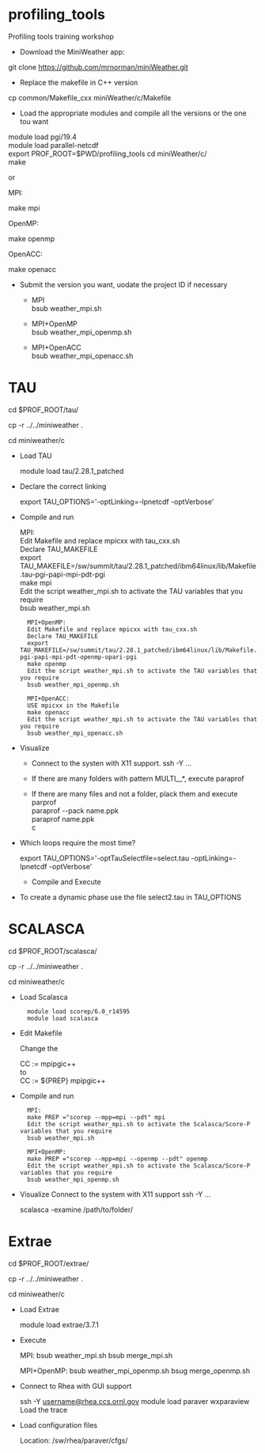 # profiling_tools
Profiling tools training workshop 

* Download the MiniWeather app:

git clone https://github.com/mrnorman/miniWeather.git

* Replace the makefile in C++ version

cp common/Makefile_cxx miniWeather/c/Makefile

* Load the appropriate modules and compile all the versions or the one tou want

module load pgi/19.4  
module load parallel-netcdf   
export PROF_ROOT=$PWD/profiling_tools
cd miniWeather/c/   
make  

or  

MPI:  

make mpi   

OpenMP: 

make openmp   

OpenACC:  
  
make openacc  

* Submit the version you want, uodate the project ID if necessary

	* MPI  
	bsub weather_mpi.sh

	* MPI+OpenMP  
	bsub weather_mpi_openmp.sh

	* MPI+OpenACC  
	bsub weather_mpi_openacc.sh

# TAU

cd $PROF\_ROOT/tau/

cp -r ../../miniweather .

cd miniweather/c


* Load TAU

	module load tau/2.28.1_patched

* Declare the correct linking

	export TAU_OPTIONS='-optLinking=-lpnetcdf -optVerbose'

* Compile and run

	MPI:  
        Edit Makefile and replace mpicxx with tau_cxx.sh  
	Declare TAU_MAKEFILE  
	export TAU_MAKEFILE=/sw/summit/tau/2.28.1_patched/ibm64linux/lib/Makefile.tau-pgi-papi-mpi-pdt-pgi  
        make mpi  
        Edit the script weather_mpi.sh to activate the TAU variables that you require  
        bsub weather_mpi.sh 

        MPI+OpenMP:  
        Edit Makefile and replace mpicxx with tau_cxx.sh  
        Declare TAU_MAKEFILE  
        export TAU_MAKEFILE=/sw/summit/tau/2.28.1_patched/ibm64linux/lib/Makefile.tau-pgi-papi-mpi-pdt-openmp-opari-pgi  
        make openmp  
        Edit the script weather_mpi.sh to activate the TAU variables that you require  
        bsub weather_mpi_openmp.sh 

        MPI+OpenACC:
        USE mpicxx in the Makefile
        make openacc  
        Edit the script weather_mpi.sh to activate the TAU variables that you require  
        bsub weather_mpi_openacc.sh  

* Visualize

	* Connect to the systen with X11 support.
		ssh -Y ...
	* If there are many folders with pattern MULTI\__*, execute
		paraprof

	* If there are many files and not a folder, plack them and execute parprof  
		paraprof --pack name.ppk  
		paraprof name.ppk  
c

* Which loops require the most time?

	export TAU_OPTIONS='-optTauSelectfile=select.tau -optLinking=-lpnetcdf -optVerbose'

	* Compile and Execute

* To create a dynamic phase use the file select2.tau in TAU_OPTIONS

# SCALASCA


cd $PROF\_ROOT/scalasca/

cp -r ../../miniweather .

cd miniweather/c  


* Load Scalasca

        module load scorep/6.0_r14595  
        module load scalasca  

 * Edit Makefile
	
	Change the  

	CC := mpipgic++  
	to  
	CC := ${PREP} mpipgic++



* Compile and run

        MPI:
        make PREP ="scorep --mpp=mpi --pdt" mpi
        Edit the script weather_mpi.sh to activate the Scalasca/Score-P variables that you require
        bsub weather_mpi.sh

        MPI+OpenMP:
        make PREP ="scorep --mpp=mpi --openmp --pdt" openmp
        Edit the script weather_mpi.sh to activate the Scalasca/Score-P variables that you require
        bsub weather_mpi_openmp.sh

* Visualize
	Connect to the system with X11 support
	ssh -Y ...

	scalasca -examine /path/to/folder/

# Extrae 

cd $PROF\_ROOT/extrae/

cp -r ../../miniweather .

cd miniweather/c

* Load Extrae
	
	module load extrae/3.7.1

* Execute

	MPI:
		bsub weather_mpi.sh
		bsub merge_mpi.sh

	MPI+OpenMP:
		bsub weather_mpi_openmp.sh
		bsug merge_openmp.sh


* Connect to Rhea with GUI support

	ssh -Y username@rhea.ccs.ornl.gov
	module load paraver
	wxparaview
	Load the trace

* Load configuration files

	Location: /sw/rhea/paraver/cfgs/

